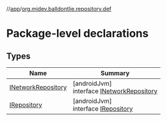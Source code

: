 //[app](../../index.md)/[org.mjdev.balldontlie.repository.def](index.md)

# Package-level declarations

## Types

| Name | Summary |
|---|---|
| [INetworkRepository](-i-network-repository/index.md) | [androidJvm]<br>interface [INetworkRepository](-i-network-repository/index.md) |
| [IRepository](-i-repository/index.md) | [androidJvm]<br>interface [IRepository](-i-repository/index.md) |
